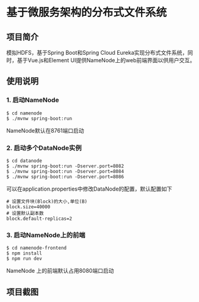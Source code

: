 # 基于微服务架构的分布式文件系统

## 项目简介

模拟HDFS，基于Spring Boot和Spring Cloud Eureka实现分布式文件系统，同时，基于Vue.js和Element UI提供NameNode上的web前端界面以供用户交互。

## 使用说明

### 1. 启动NameNode

```shell
$ cd namenode
$ ./mvnw spring-boot:run
```

NameNode默认在8761端口启动

### 2. 启动多个DataNode实例

```Shell
$ cd datanode
$ ./mvnw spring-boot:run -Dserver.port=8082
$ ./mvnw spring-boot:run -Dserver.port=8084
$ ./mvnw spring-boot:run -Dserver.port=8086
```

可以在application.properties中修改DataNode的配置，默认配置如下

```properties
# 设置文件块(Block)的大小,单位(B)
block.size=40000
# 设置默认副本数
block.default-replicas=2
```

### 3. 启动NameNode上的前端

```Shell
$ cd namenode-frontend
$ npm install
$ npm run dev
```

NameNode 上的前端默认占用8080端口启动

## 项目截图



